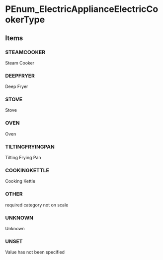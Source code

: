 # PEnum_ElectricApplianceElectricCookerType

## Items

### STEAMCOOKER
Steam Cooker

### DEEPFRYER
Deep Fryer

### STOVE
Stove

### OVEN
Oven

### TILTINGFRYINGPAN
Tilting Frying Pan

### COOKINGKETTLE
Cooking Kettle

### OTHER
required category not on scale

### UNKNOWN
Unknown

### UNSET
Value has not been specified
